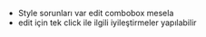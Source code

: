 - Style sorunları var edit combobox mesela
- edit için tek click ile ilgili iyileştirmeler yapılabilir
